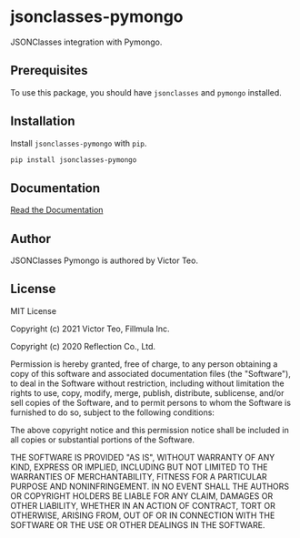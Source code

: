 # jsonclasses-pymongo
JSONClasses integration with Pymongo.

## Prerequisites

To use this package, you should have `jsonclasses` and `pymongo` installed.

## Installation

Install `jsonclasses-pymongo` with `pip`.

```sh
pip install jsonclasses-pymongo
```

## Documentation

[Read the Documentation](https://docs.jsonclasses.com)

## Author

JSONClasses Pymongo is authored by Victor Teo.

## License

MIT License

Copyright (c) 2021 Victor Teo, Fillmula Inc.

Copyright (c) 2020 Reflection Co., Ltd.

Permission is hereby granted, free of charge, to any person obtaining a copy
of this software and associated documentation files (the "Software"), to deal
in the Software without restriction, including without limitation the rights
to use, copy, modify, merge, publish, distribute, sublicense, and/or sell
copies of the Software, and to permit persons to whom the Software is
furnished to do so, subject to the following conditions:

The above copyright notice and this permission notice shall be included in all
copies or substantial portions of the Software.

THE SOFTWARE IS PROVIDED "AS IS", WITHOUT WARRANTY OF ANY KIND, EXPRESS OR
IMPLIED, INCLUDING BUT NOT LIMITED TO THE WARRANTIES OF MERCHANTABILITY,
FITNESS FOR A PARTICULAR PURPOSE AND NONINFRINGEMENT. IN NO EVENT SHALL THE
AUTHORS OR COPYRIGHT HOLDERS BE LIABLE FOR ANY CLAIM, DAMAGES OR OTHER
LIABILITY, WHETHER IN AN ACTION OF CONTRACT, TORT OR OTHERWISE, ARISING FROM,
OUT OF OR IN CONNECTION WITH THE SOFTWARE OR THE USE OR OTHER DEALINGS IN THE
SOFTWARE.


[pypi-image]: https://img.shields.io/pypi/v/jsonclasses.svg?style=flat-square
[pypi-url]: https://pypi.org/project/jsonclasses/
[python-image]: https://img.shields.io/pypi/pyversions/jsonclasses?style=flat-square
[python-url]: https://pypi.org/project/jsonclasses/
[travis-image]: https://img.shields.io/travis/fillmula/jsonclasses.svg?style=flat-square&color=blue&logo=travis
[travis-url]: https://travis-ci.com/fillmula/jsonclasses
[license-image]: https://img.shields.io/github/license/fillmula/jsonclasses.svg?style=flat-square
[license-url]: https://github.com/fillmula/jsonclasses/blob/master/LICENSE
[pr-image]: https://img.shields.io/badge/PRs-welcome-brightgreen.svg?style=flat-square
[pr-url]: https://github.com/fillmula/jsonclasses
